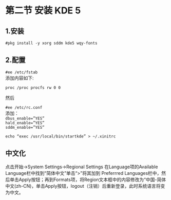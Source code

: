 # 第二节 安装 KDE 5

## 1.安装 <a href="1-an-zhuang" id="1-an-zhuang"></a>

`#pkg install -y xorg sddm kde5 wqy-fonts`

## 2.配置

`#ee /etc/fstab`\
添加内容如下:

`proc /proc procfs rw 0 0`

然后

`#ee /etc/rc.conf`\
添加：\
`dbus_enable=”YES”`\
`hald_enable=”YES”`\
`sddm_enable=”YES”`

`echo “exec /usr/local/bin/startkde” > ~/.xinitrc`



## 中文化

点击开始->System Settings->Regional Settings 在Language项的Available Language栏中找到“简体中文”单击“>”将其加到 Preferrred Languages栏中，然后单击Apply按钮；再到Formats项，将Region文本框中的内容修改为“中国-简体中文(zh-CN)，单击Apply按钮，logout（注销）后重新登录，此时系统语言将变为中文。


